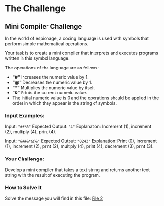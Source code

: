 # The Challenge

## Mini Compiler Challenge

In the world of espionage, a coding language is used with symbols that perform simple mathematical operations.

Your task is to create a mini compiler that interprets and executes programs written in this symbol language.

The operations of the language are as follows:

- <b>"#"</b> Increases the numeric value by 1.
- <b>"@"</b> Decreases the numeric value by 1.
- <b>"*"</b> Multiplies the numeric value by itself.
- <b>"&"</b> Prints the current numeric value.
- The initial numeric value is 0 and the operations should be applied in the order in which they appear in the string of symbols.

### Input Examples:

Input: `"##*&"`
Expected Output: `"4"`
Explanation: Increment (1), increment (2), multiply (4), print (4).

Input: `"&##&*&@&"`
Expected Output: `"0243"`
Explanation: Print (0), increment (1), increment (2), print (2), multiply (4), print (4), decrement (3), print (3).

### Your Challenge:

Develop a mini compiler that takes a text string and returns another text string with the result of executing the program.

### How to Solve It

Solve the message you will find in this file: [File 2](https://codember.dev/data/message_02.txt)